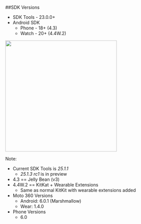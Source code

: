 ##SDK Versions

* SDK Tools - 23.0.0+
* Android SDK
    * Phone - 18+ (4.3)
    * Watch - 20+ (4.4W.2)
    
<img src="img/sdk-manager.png" height="350" />
    
Note:
+ Current SDK Tools is _25.1.1_
    + _25.1.3_ _rc1_ is in preview
+ 4.3 == Jelly Bean (v3)
+ 4.4W.2 == KitKat + Wearable Extensions
    + Same as normal KitKit with wearable extensions added
+ Moto 360 Versions
    + Android: 6.0.1 (Marshmallow)
    + Wear: 1.4.0
+ Phone Versions
    + 6.0